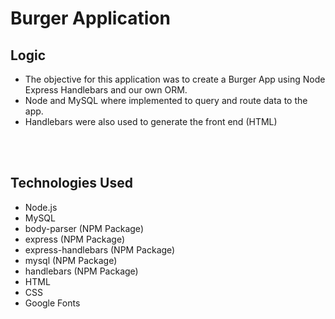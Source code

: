<h1> Burger Application </h1>

<h2> Logic </h2>
<ul>
  <li>The objective for this application was to create a Burger App using Node Express Handlebars and our own ORM. </li>
  <li>Node and MySQL where implemented to query and route data to the app. </li>
  <li>Handlebars were also used to generate the front end (HTML) </li>
</ul>

<br><br>

<h2> Technologies Used </h2>
<ul>
  <li>Node.js</li>
  <li>MySQL</li>
  <li>body-parser (NPM Package) </li>
  <li>express (NPM Package) </li>
  <li> express-handlebars (NPM Package) </li>
  <li>mysql (NPM Package) </li>
  <li>handlebars (NPM Package) </li>
  <li>HTML </li>
  <li>CSS </li>
  <li>Google Fonts </li>
</ul>
    
